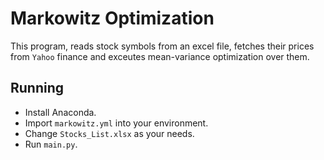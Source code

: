 # Markowitz Optimization
This program, reads stock symbols from an excel file, fetches their prices from `Yahoo` finance and exceutes mean-variance optimization over them.

## Running
- Install Anaconda.
- Import `markowitz.yml` into your environment.
- Change `Stocks_List.xlsx` as your needs.
- Run `main.py`.

